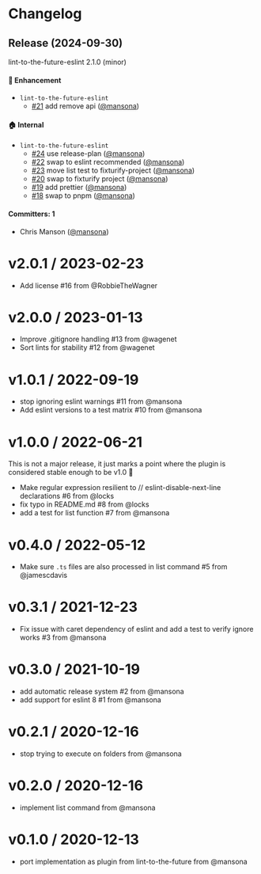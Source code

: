 # Changelog

## Release (2024-09-30)

lint-to-the-future-eslint 2.1.0 (minor)

#### :rocket: Enhancement
* `lint-to-the-future-eslint`
  * [#21](https://github.com/mansona/lint-to-the-future-eslint/pull/21) add remove api ([@mansona](https://github.com/mansona))

#### :house: Internal
* `lint-to-the-future-eslint`
  * [#24](https://github.com/mansona/lint-to-the-future-eslint/pull/24) use release-plan ([@mansona](https://github.com/mansona))
  * [#22](https://github.com/mansona/lint-to-the-future-eslint/pull/22) swap to eslint recommended ([@mansona](https://github.com/mansona))
  * [#23](https://github.com/mansona/lint-to-the-future-eslint/pull/23) move list test to fixturify-project ([@mansona](https://github.com/mansona))
  * [#20](https://github.com/mansona/lint-to-the-future-eslint/pull/20) swap to fixturify project ([@mansona](https://github.com/mansona))
  * [#19](https://github.com/mansona/lint-to-the-future-eslint/pull/19) add prettier ([@mansona](https://github.com/mansona))
  * [#18](https://github.com/mansona/lint-to-the-future-eslint/pull/18) swap to pnpm ([@mansona](https://github.com/mansona))

#### Committers: 1
- Chris Manson ([@mansona](https://github.com/mansona))

v2.0.1 / 2023-02-23
==================
* Add license #16 from @RobbieTheWagner

v2.0.0 / 2023-01-13
==================
* Improve .gitignore handling #13 from @wagenet
* Sort lints for stability #12 from @wagenet

v1.0.1 / 2022-09-19
==================
* stop ignoring eslint warnings #11 from @mansona
* Add eslint versions to a test matrix #10 from @mansona

v1.0.0 / 2022-06-21
==================
This is not a major release, it just marks a point where the plugin is considered stable enough
to be v1.0 🎉

* Make regular expression resilient to // eslint-disable-next-line declarations #6 from @locks
* fix typo in README.md #8 from @locks
* add a test for list function #7 from @mansona

v0.4.0 / 2022-05-12
==================
* Make sure `.ts` files are also processed in list command #5 from @jamescdavis

v0.3.1 / 2021-12-23
==================
* Fix issue with caret dependency of eslint and add a test to verify ignore works #3 from @mansona

v0.3.0 / 2021-10-19
==================
* add automatic release system #2 from @mansona
* add support for eslint 8 #1 from @mansona

v0.2.1 / 2020-12-16
==================
* stop trying to execute on folders from @mansona

v0.2.0 / 2020-12-16
==================
* implement list command from @mansona

v0.1.0 / 2020-12-13
==================
* port implementation as plugin from lint-to-the-future from @mansona
